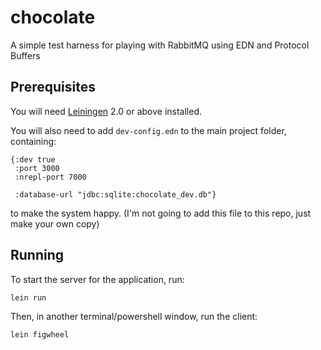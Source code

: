 # chocolate

A simple test harness for playing with RabbitMQ using EDN and Protocol Buffers

## Prerequisites

You will need [Leiningen][1] 2.0 or above installed.

[1]: https://github.com/technomancy/leiningen

You will also need to add `dev-config.edn` to the main project folder, containing:

```
{:dev true
 :port 3000
 :nrepl-port 7000

 :database-url "jdbc:sqlite:chocolate_dev.db"}
```
to make the system happy. (I'm not going to add this file to this repo, just make your own copy)

## Running

To start the server for the application, run:

    lein run 

Then, in another terminal/powershell window, run the client:

    lein figwheel


